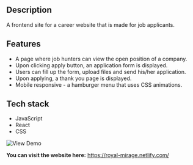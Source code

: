 ## Description

A frontend site for a career website that is made for job applicants.

## Features
* A page where job hunters can view the open position of a company. 
* Upon clicking apply button, an application form is displayed. 
* Users can fill up the form, upload files and send his/her application. 
* Upon applying, a thank you page is displayed.
* Mobile responsive - a hamburger menu that uses CSS animations.

## Tech stack
* JavaScript
* React
* CSS

![View Demo](https://i.gyazo.com/e285561d5843d37abd28d79ec2e62495.gif)


**You can visit the website here:** https://royal-mirage.netlify.com/

